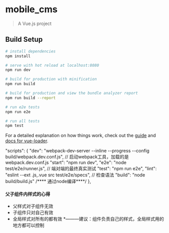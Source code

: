 # mobile_cms

> A Vue.js project

## Build Setup

``` bash
# install dependencies
npm install

# serve with hot reload at localhost:8080
npm run dev

# build for production with minification
npm run build

# build for production and view the bundle analyzer report
npm run build --report

# run e2e tests
npm run e2e

# run all tests
npm test
```

For a detailed explanation on how things work, check out the [guide](http://vuejs-templates.github.io/webpack/) and [docs for vue-loader](http://vuejs.github.io/vue-loader).

  "scripts": {
    "dev": "webpack-dev-server --inline --progress --config build/webpack.dev.conf.js", // 启动webpack工具，加载的是webpack.dev.conf.js
    "start": "npm run dev",
    "e2e": "node test/e2e/runner.js", // 端对端的最终真实测试
    "test": "npm run e2e",
    "lint": "eslint --ext .js,.vue src test/e2e/specs", // 检查语法
    "build": "node build/build.js" /**** 通过node编译****/
  },
#### 父子组件内样式的心得
* 父样式对子组件无效
* 子组件只对自己有效
* 全局样式对所有的都有效
*———建议：组件负责自己的样式，全局样式用的地方都可以控制